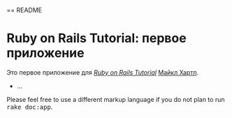 == README

# Ruby on Rails Tutorial: первое приложение

Это первое приложение для
[*Ruby on Rails Tutorial*](http://railstutorial.org/)
 [Майкл Хартл](http://michaelhartl.com/).
* ...


Please feel free to use a different markup language if you do not plan to run
<tt>rake doc:app</tt>.
